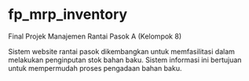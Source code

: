 # fp_mrp_inventory


Final Projek Manajemen Rantai Pasok A (Kelompok 8)

Sistem website rantai pasok dikembangkan untuk memfasilitasi dalam melakukan penginputan stok bahan baku. Sistem informasi ini bertujuan untuk mempermudah proses pengadaan bahan baku.
